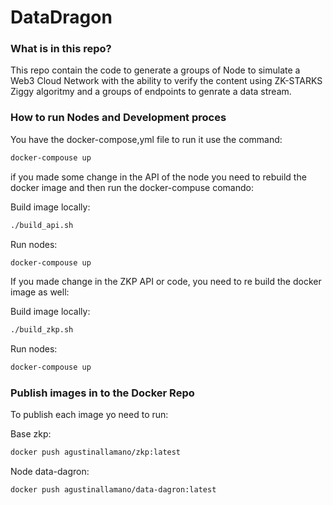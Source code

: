 # DataDragon

### What is in this repo?

This repo contain the code to generate a groups of Node to simulate a Web3 Cloud Network with the ability to verify the content using ZK-STARKS Ziggy algoritmy and a groups of endpoints to genrate a data stream.

### How to run Nodes and Development proces

You have the docker-compose,yml file to run it use the command:

```bash
docker-compouse up
```

if you made some change in the API of the node you need to rebuild the docker image and then run the docker-compuse comando:

Build image locally:

```bash
./build_api.sh
```

Run nodes:

```bash
docker-compouse up
```

If you made change in the ZKP API or code, you need to re build the docker image as well:

Build image locally:

```bash
./build_zkp.sh
```

Run nodes:

```bash
docker-compouse up
```

### Publish images in to the Docker Repo

To publish each image yo need to run:

Base zkp:

```bash
docker push agustinallamano/zkp:latest
```

Node data-dagron:

```bash
docker push agustinallamano/data-dagron:latest
```
